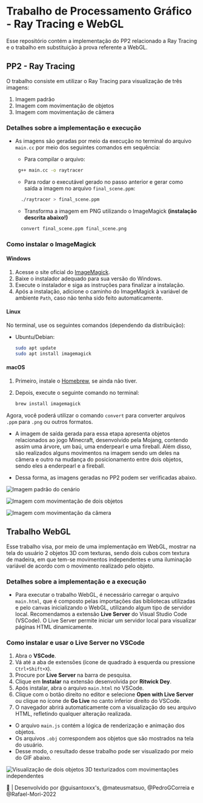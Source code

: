 # Trabalho de Processamento Gráfico - Ray Tracing e WebGL
Esse repositório contém a implementação do PP2 relacionado a Ray Tracing e o trabalho em substituição à prova referente a WebGL.

## PP2 - Ray Tracing
O trabalho consiste em utilizar o Ray Tracing para visualização de três imagens:
1. Imagem padrão
2. Imagem com movimentação de objetos
3. Imagem com movimentação de câmera

### Detalhes sobre a implementação e execução
* As imagens são geradas por meio da execução no terminal do arquivo `main.cc` por meio dos seguintes comandos em sequência:
  * Para compilar o arquivo:

   ```bash
    g++ main.cc -o raytracer
    ```
  * Para rodar o executável gerado no passo anterior e gerar como saída a imagem no arquivo `final_scene.ppm`:
  
  ```bash
    ./raytracer > final_scene.ppm
    ```
  * Transforma a imagem em PNG utilizando o ImageMagick <strong>(instalação descrita abaixo!)</strong>
  ```bash
    convert final_scene.ppm final_scene.png
    ```
    

### Como instalar o ImageMagick

#### Windows
1. Acesse o site oficial do [ImageMagick](https://imagemagick.org/script/download.php#windows).
2. Baixe o instalador adequado para sua versão do Windows.
3. Execute o instalador e siga as instruções para finalizar a instalação.
4. Após a instalação, adicione o caminho do ImageMagick à variável de ambiente `Path`, caso não tenha sido feito automaticamente.

#### Linux
No terminal, use os seguintes comandos (dependendo da distribuição):

- Ubuntu/Debian:
    ```bash
    sudo apt update
    sudo apt install imagemagick
    ```

#### macOS
1. Primeiro, instale o [Homebrew](https://brew.sh/), se ainda não tiver.
2. Depois, execute o seguinte comando no terminal:
   
    ```bash
    brew install imagemagick
    ```

Agora, você poderá utilizar o comando `convert` para converter arquivos `.ppm` para `.png` ou outros formatos.

* A imagem de saída gerada para essa etapa apresenta objetos relacionados ao jogo Minecraft, desenvolvido pela Mojang, contendo assim uma árvore, um baú, uma enderpearl e uma fireball. Além disso, são realizados alguns movimentos na imagem sendo um deles na câmera e outro na mudança do posicionamento entre dois objetos, sendo eles a enderpearl e a fireball.

* Dessa forma, as imagens geradas no PP2 podem ser verificadas abaixo.

![Imagem padrão do cenário](https://github.com/Rafael-Mori-2022/Trabalhos-PG/blob/main/PP2/outputs/final_scene1.png)

![Imagem com movimentação de dois objetos](https://github.com/Rafael-Mori-2022/Trabalhos-PG/blob/main/PP2/outputs/final_scene2.png)

![Imagem com movimentação da câmera](https://github.com/Rafael-Mori-2022/Trabalhos-PG/blob/main/PP2/outputs/final_scene3.png)

## Trabalho WebGL
Esse trabalho visa, por meio de uma implementação em WebGL, mostrar na tela do usuário 2 objetos 3D com texturas, sendo dois cubos com textura de madeira, em que tem-se movimentos independentes e uma iluminação variável de acordo com o movimento realizado pelo objeto.

### Detalhes sobre a implementação e a execução
* Para executar o trabalho WebGL, é necessário carregar o arquivo `main.html`, que é composto pelas importações das bibliotecas utilizadas e pelo canvas inicializando o WebGL, utilizando algum tipo de servidor local. Recomendamos a extensão **Live Server** do Visual Studio Code (VSCode). O Live Server permite iniciar um servidor local para visualizar páginas HTML dinamicamente.

### Como instalar e usar o Live Server no VSCode

1. Abra o **VSCode**.
2. Vá até a aba de extensões (ícone de quadrado à esquerda ou pressione `Ctrl+Shift+X`).
3. Procure por **Live Server** na barra de pesquisa.
4. Clique em **Instalar** na extensão desenvolvida por **Ritwick Dey**.
5. Após instalar, abra o arquivo `main.html` no VSCode.
6. Clique com o botão direito no editor e selecione **Open with Live Server** ou clique no ícone de **Go Live** no canto inferior direito do VSCode.
7. O navegador abrirá automaticamente com a visualização do seu arquivo HTML, refletindo qualquer alteração realizada.

* O arquivo `main.js` contém a lógica de renderização e animação dos objetos.
* Os arquivos `.obj` correspondem aos objetos que são mostrados na tela do usuário.
* Desse modo, o resultado desse trabalho pode ser visualizado por meio do GIF abaixo.

![Visualização de dois objetos 3D texturizados com movimentações independentes](https://github.com/Rafael-Mori-2022/Trabalhos-PG/blob/main/PROVA/output/cube.gif)

🚀 | Desenvolvido por @guisantoxxx's, @mateusmatsuo, @PedroGCorreia e @Rafael-Mori-2022
